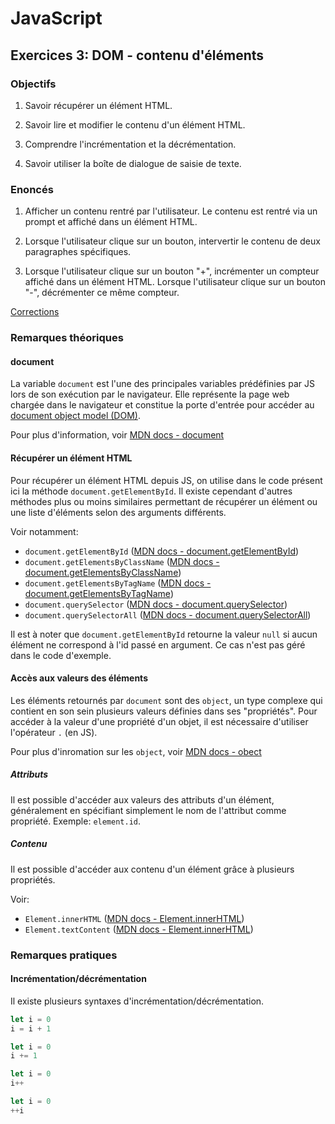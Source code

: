 # JavaScript

## Exercices 3: DOM - contenu d'éléments

### Objectifs

 1. Savoir récupérer un élément HTML.

 2. Savoir lire et modifier le contenu d'un élément HTML.

 3. Comprendre l'incrémentation et la décrémentation.

 4. Savoir utiliser la boîte de dialogue de saisie de texte.

### Enoncés

 1. Afficher un contenu rentré par l'utilisateur. Le contenu est rentré via un prompt et affiché dans un élément HTML.

 2. Lorsque l'utilisateur clique sur un bouton, intervertir le contenu de deux paragraphes spécifiques.

 3. Lorsque l'utilisateur clique sur un bouton "+", incrémenter un compteur affiché dans un élément HTML. Lorsque l'utilisateur clique sur un bouton "-", décrémenter ce même compteur.

[Corrections](./corrections/)
 
### Remarques théoriques

#### document

La variable `document` est l'une des principales variables prédéfinies par JS lors de son exécution par le navigateur. Elle représente la page web chargée dans le navigateur et constitue la porte d'entrée pour accéder au [document object model (DOM)](https://developer.mozilla.org/fr/docs/Web/API/Document_object_model/Using_the_W3C_DOM_Level_1_Core).

Pour plus d'information, voir [MDN docs - document](https://developer.mozilla.org/fr/docs/Web/API/Document)

#### Récupérer un élément HTML

Pour récupérer un élément HTML depuis JS, on utilise dans le code présent ici la méthode `document.getElementById`. Il existe cependant d'autres méthodes plus ou moins similaires permettant de récupérer un élément ou une liste d'éléments selon des arguments différents.

Voir notamment:
 - `document.getElementById` ([MDN docs - document.getElementById](https://developer.mozilla.org/fr/docs/Web/API/Document/getElementById))
 - `document.getElementsByClassName` ([MDN docs - document.getElementsByClassName](https://developer.mozilla.org/fr/docs/Web/API/Document/getElementsByClassName))
 - `document.getElementsByTagName` ([MDN docs - document.getElementsByTagName](https://developer.mozilla.org/fr/docs/Web/API/Document/getElementsByTagName))
 - `document.querySelector` ([MDN docs - document.querySelector](https://developer.mozilla.org/fr/docs/Web/API/Document/querySelector))
 - `document.querySelectorAll` ([MDN docs - document.querySelectorAll](https://developer.mozilla.org/fr/docs/Web/API/Document/querySelectorAll))

Il est à noter que `document.getElementById` retourne la valeur `null` si aucun élément ne correspond à l'id passé en argument. Ce cas n'est pas géré dans le code d'exemple.

#### Accès aux valeurs des éléments

Les éléments retournés par `document` sont des `object`, un type complexe qui contient en son sein plusieurs valeurs définies dans ses "propriétés". Pour accéder à la valeur d'une propriété d'un objet, il est nécessaire d'utiliser l'opérateur `.` (en JS).

Pour plus d'inromation sur les `object`, voir [MDN docs - obect](https://developer.mozilla.org/fr/docs/Web/JavaScript/Data_structures#les_objets)

##### Attributs

Il est possible d'accéder aux valeurs des attributs d'un élément, généralement en spécifiant simplement le nom de l'attribut comme propriété. Exemple: `element.id`.

##### Contenu

Il est possible d'accéder aux contenu d'un élément grâce à plusieurs propriétés.

Voir:
 - `Element.innerHTML` ([MDN docs - Element.innerHTML](https://developer.mozilla.org/en-US/docs/Web/API/Element/innerHTML))
  - `Element.textContent` ([MDN docs - Element.innerHTML](https://developer.mozilla.org/en-US/docs/Web/API/Element/textContent))

### Remarques pratiques

#### Incrémentation/décrémentation

Il existe plusieurs syntaxes d'incrémentation/décrémentation.

```javascript
let i = 0
i = i + 1
```

```javascript
let i = 0
i += 1
```

```javascript
let i = 0
i++
```

```javascript
let i = 0
++i
```
